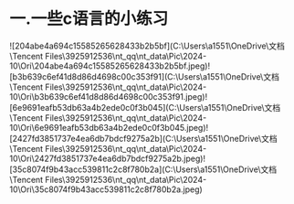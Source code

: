 # 一.一些c语言的小练习

![204abe4a694c15585265628433b2b5bf](C:\Users\a1551\OneDrive\文档\Tencent Files\3925912536\nt_qq\nt_data\Pic\2024-10\Ori\204abe4a694c15585265628433b2b5bf.jpeg)![b3b639c6ef41d8d86d4698c00c353f91](C:\Users\a1551\OneDrive\文档\Tencent Files\3925912536\nt_qq\nt_data\Pic\2024-10\Ori\b3b639c6ef41d8d86d4698c00c353f91.jpeg)![6e9691eafb53db63a4b2ede0c0f3b045](C:\Users\a1551\OneDrive\文档\Tencent Files\3925912536\nt_qq\nt_data\Pic\2024-10\Ori\6e9691eafb53db63a4b2ede0c0f3b045.jpeg)![2427fd3851737e4ea6db7bdcf9275a2b](C:\Users\a1551\OneDrive\文档\Tencent Files\3925912536\nt_qq\nt_data\Pic\2024-10\Ori\2427fd3851737e4ea6db7bdcf9275a2b.jpeg)![35c8074f9b43acc539811c2c8f780b2a](C:\Users\a1551\OneDrive\文档\Tencent Files\3925912536\nt_qq\nt_data\Pic\2024-10\Ori\35c8074f9b43acc539811c2c8f780b2a.jpeg)

